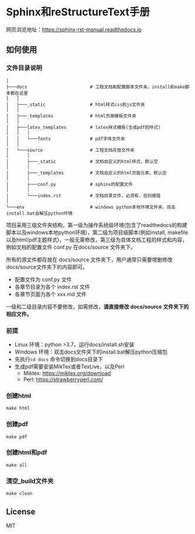 # Sphinx和reStructureText手册

网页浏览地址：<https://sphinx-rst-manual.readthedocs.io>

## 如何使用

### 文件目录说明

```
│
├───docs                        # 工程文档和配置脚本文件夹，install和make脚本都在这里
│   │
│   ├───_static                 # html样式css和js文件夹
│   │
│   ├───_templates              # html页面模板文件夹
│   │
│   ├───latex_templates         # latex样式模板(生成pdf的样式)
│   │   │
│   │   └───fonts               # pdf字体文件夹
│   │
│   └───source                  # 工程文档存放文件夹
│       │
│       ├───_static             # 文档自定义的html样式，默认空
│       │
│       ├───_templates          # 文档自定义的html页面元素，默认空
│       │
│       ├───conf.py             # sphinx的配置文件
│       │
│       └───index.rst           # 文档目录文件，必须有，否则报错
│
└───env                         # windows python本地环境文件夹，双击install.bat会解压python环境

```

项目采用三级文件夹结构，第一级为操作系统级环境(包含了readthedocs的构建脚本以及windows本地python环境)，第二级为项目级脚本(例如install, makefile以及html/pdf主题样式)，一般无需修改，第三级为具体文档工程的样式和内容，例如文档的配置文件 conf.py 在docs/source 文件夹下。

所有的源文件都存放在 docs/source 文件夹下，用户通常只需要增删修改docs/source文件夹下的内容即可。

- 配置文件为 conf.py 文件
- 各章节目录为各个 index.rst 文件
- 各章节页面为各个 xxx.md 文件

一级和二级目录内容不要修改，如需修改，**请直接修改 docs/source 文件夹下的相应文件。**

### 前提
- Linux 环境：python >3.7，运行docs/install.sh安装
- Windows 环境：双击docs文件夹下的install.bat解压python压缩包
- 先执行```cd docs``` 命令切换到docs目录下
- 生成pdf需要安装MikTex或者TexLive，以及Perl
    - Miktex: https://miktex.org/download
    - Perl: https://strawberryperl.com/

### 创建html

```
make html
```

### 创建pdf

```
make pdf
```

### 创建html和pdf

```
make all
```

### 清空_build文件夹

```
make clean
```

## License

MIT